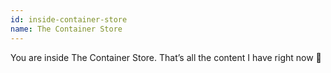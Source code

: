 ```yaml
---
id: inside-container-store
name: The Container Store
---
```


You are inside The Container Store. That’s all the content I have right now 🪩
